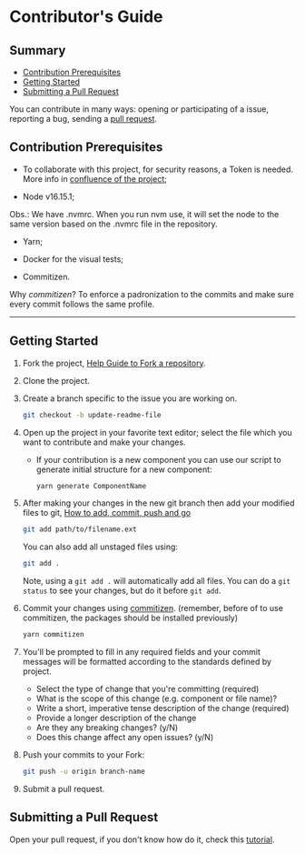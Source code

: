 # Contributor's Guide


## Summary

 - [Contribution Prerequisites](#contribution-prerequisites)
 - [Getting Started](#getting-started)
 - [Submitting a Pull Request](#submitting-a-pull-request)
  


You can contribute in many ways: opening or participating of a issue, reporting a bug, sending a [pull request](#submitting-a-pull-request).

## Contribution Prerequisites

- To collaborate with this project, for security reasons, a Token is needed. More info in [confluence of the project](https://confluence.catho.com.br/pages/viewpage.action?pageId=51675150);

- Node v16.15.1;

Obs.: We have .nvmrc. When you run nvm use, it will set the node to the same version based on the .nvmrc file in the repository.

- Yarn;

* Docker for the visual tests;

* Commitizen.

Why _commitizen_? To enforce a padronization to the commits and make sure every commit follows the same profile.

---

## Getting Started
1.  Fork the project, [Help Guide to Fork a repository](https://docs.github.com/en/get-started/quickstart/fork-a-repo).
2.  Clone the project.
3. Create a branch specific to the issue you are working on.

    ```sh
    git checkout -b update-readme-file
    ```
4.  Open up the project in your favorite text editor; select the file which you want to contribute and make your changes.

    - If your contribution is a new component you can use our script to generate initial structure for a new component:

        ```sh
        yarn generate ComponentName
        ```

5.  After making your changes in the new git branch then add your modified files to git, [How to add, commit, push and go](http://readwrite.com/2013/10/02/github-for-beginners-part-2/)

    ```sh
    git add path/to/filename.ext
    ```

    You can also add all unstaged files using:
    ```sh
    git add .
    ```

    Note, using a `git add .` will automatically add all files. You can do a `git status` to see your changes, but do it before `git add`.

6.  Commit your changes using [commitizen](http://commitizen.github.io/cz-cli/).
 (remember, before of to use commitizen, the packages should be installed previously)
    ```sh
    yarn commitizen
    ```

1.  You'll be prompted to fill in any required fields and your commit messages will be formatted according to the standards defined by project.

    - Select the type of change that you're committing (required)
    - What is the scope of this change (e.g. component or file name)?
    - Write a short, imperative tense description of the change (required)
    - Provide a longer description of the change
    - Are they any breaking changes? (y/N)
    - Does this change affect any open issues? (y/N)

2.  Push your commits to your Fork:

    ```sh
    git push -u origin branch-name
    ```
3.  Submit a pull request.

## Submitting a Pull Request

Open your pull request, if you don't know how do it, check this [tutorial](https://docs.github.com/en/github/collaborating-with-pull-requests/proposing-changes-to-your-work-with-pull-requests/creating-a-pull-request).
